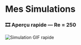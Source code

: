 # Mes Simulations

### 🎞️ Aperçu rapide — Re = 250

![Simulation GIF rapide](assets/images/re250-fast.gif)


